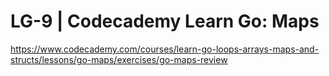 # LG-9 | Codecademy Learn Go: Maps

https://www.codecademy.com/courses/learn-go-loops-arrays-maps-and-structs/lessons/go-maps/exercises/go-maps-review
